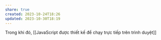 ```yaml
---
share: true
created: 2023-10-24T18:26
updated: 2023-10-30T18:19
---
```

Trong khi đó, [[JavaScript được thiết kế để chạy trực tiếp trên trình duyệt]]

